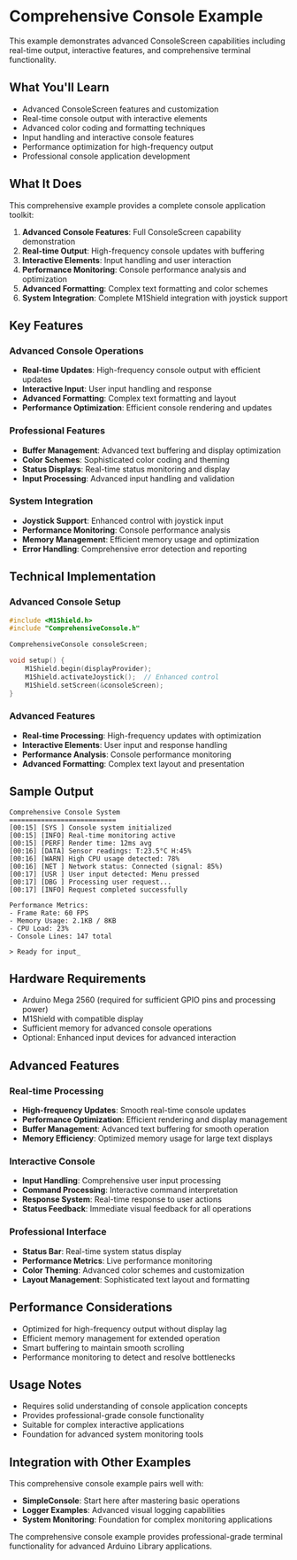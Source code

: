 # Comprehensive Console Example

This example demonstrates advanced ConsoleScreen capabilities including real-time output, interactive features, and comprehensive terminal functionality.

## What You'll Learn

- Advanced ConsoleScreen features and customization
- Real-time console output with interactive elements
- Advanced color coding and formatting techniques
- Input handling and interactive console features
- Performance optimization for high-frequency output
- Professional console application development

## What It Does

This comprehensive example provides a complete console application toolkit:

1. **Advanced Console Features**: Full ConsoleScreen capability demonstration
2. **Real-time Output**: High-frequency console updates with buffering
3. **Interactive Elements**: Input handling and user interaction
4. **Performance Monitoring**: Console performance analysis and optimization
5. **Advanced Formatting**: Complex text formatting and color schemes
6. **System Integration**: Complete M1Shield integration with joystick support

## Key Features

### Advanced Console Operations

- **Real-time Updates**: High-frequency console output with efficient updates
- **Interactive Input**: User input handling and response
- **Advanced Formatting**: Complex text formatting and layout
- **Performance Optimization**: Efficient console rendering and updates

### Professional Features

- **Buffer Management**: Advanced text buffering and display optimization
- **Color Schemes**: Sophisticated color coding and theming
- **Status Displays**: Real-time status monitoring and display
- **Input Processing**: Advanced input handling and validation

### System Integration

- **Joystick Support**: Enhanced control with joystick input
- **Performance Monitoring**: Console performance analysis
- **Memory Management**: Efficient memory usage and optimization
- **Error Handling**: Comprehensive error detection and reporting

## Technical Implementation

### Advanced Console Setup

```cpp
#include <M1Shield.h>
#include "ComprehensiveConsole.h"

ComprehensiveConsole consoleScreen;

void setup() {
    M1Shield.begin(displayProvider);
    M1Shield.activateJoystick();  // Enhanced control
    M1Shield.setScreen(&consoleScreen);
}
```

### Advanced Features

- **Real-time Processing**: High-frequency updates with optimization
- **Interactive Elements**: User input and response handling
- **Performance Analysis**: Console performance monitoring
- **Advanced Formatting**: Complex text layout and presentation

## Sample Output

```
Comprehensive Console System
===========================
[00:15] [SYS ] Console system initialized
[00:15] [INFO] Real-time monitoring active
[00:15] [PERF] Render time: 12ms avg
[00:16] [DATA] Sensor readings: T:23.5°C H:45%
[00:16] [WARN] High CPU usage detected: 78%
[00:16] [NET ] Network status: Connected (signal: 85%)
[00:17] [USR ] User input detected: Menu pressed
[00:17] [DBG ] Processing user request...
[00:17] [INFO] Request completed successfully

Performance Metrics:
- Frame Rate: 60 FPS
- Memory Usage: 2.1KB / 8KB
- CPU Load: 23%
- Console Lines: 147 total

> Ready for input_
```

## Hardware Requirements

- Arduino Mega 2560 (required for sufficient GPIO pins and processing power)
- M1Shield with compatible display
- Sufficient memory for advanced console operations
- Optional: Enhanced input devices for advanced interaction

## Advanced Features

### Real-time Processing

- **High-frequency Updates**: Smooth real-time console updates
- **Performance Optimization**: Efficient rendering and display management
- **Buffer Management**: Advanced text buffering for smooth operation
- **Memory Efficiency**: Optimized memory usage for large text displays

### Interactive Console

- **Input Handling**: Comprehensive user input processing
- **Command Processing**: Interactive command interpretation
- **Response System**: Real-time response to user actions
- **Status Feedback**: Immediate visual feedback for all operations

### Professional Interface

- **Status Bar**: Real-time system status display
- **Performance Metrics**: Live performance monitoring
- **Color Theming**: Advanced color schemes and customization
- **Layout Management**: Sophisticated text layout and formatting

## Performance Considerations

- Optimized for high-frequency output without display lag
- Efficient memory management for extended operation
- Smart buffering to maintain smooth scrolling
- Performance monitoring to detect and resolve bottlenecks

## Usage Notes

- Requires solid understanding of console application concepts
- Provides professional-grade console functionality
- Suitable for complex interactive applications
- Foundation for advanced system monitoring tools

## Integration with Other Examples

This comprehensive console example pairs well with:

- **SimpleConsole**: Start here after mastering basic operations
- **Logger Examples**: Advanced visual logging capabilities
- **System Monitoring**: Foundation for complex monitoring applications

The comprehensive console example provides professional-grade terminal functionality for advanced Arduino Library applications.

